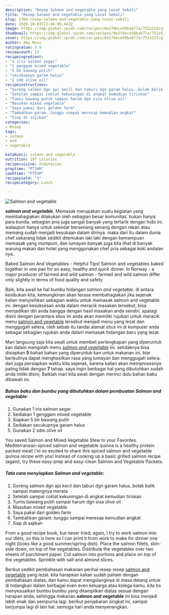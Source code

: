 ```yaml
---
description: "Resep Salmon and vegetable yang Lezat Sekali"
title: "Resep Salmon and vegetable yang Lezat Sekali"
slug: 1766-resep-salmon-and-vegetable-yang-lezat-sekali
date: 2020-10-03T22:44:09.443Z
image: https://img-global.cpcdn.com/recipes/0e27dece58ba677a/751x532cq70/salmon-and-vegetable-foto-resep-utama.jpg
thumbnail: https://img-global.cpcdn.com/recipes/0e27dece58ba677a/751x532cq70/salmon-and-vegetable-foto-resep-utama.jpg
cover: https://img-global.cpcdn.com/recipes/0e27dece58ba677a/751x532cq70/salmon-and-vegetable-foto-resep-utama.jpg
author: Amy Moss
ratingvalue: 3.9
reviewcount: 13
recipeingredient:
- "1 iris salmon segar"
- "1 genggam mixed vegetable"
- "5 bh bawang putih"
- "secukupnya garam halus"
- "2 sdm olive oil"
recipeinstructions:
- "Goreng salmon dgn api kecil dan taburi dgn garam halus..bolak balik sampai matengnya merata"
- "Setelah sampai coklat kekuningan di angkat kemudian tiriskan"
- "Tumis bawang putih sampai harum dgn sisa olive oil"
- "Masukan mixed vegetable"
- "Saya pakai dari golden farm"
- "Tambahkan garam..tunggu sampai meresap kemudian angkat"
- "Siap di sajikan"
categories:
- Resep
tags:
- salmon
- and
- vegetable

katakunci: salmon and vegetable 
nutrition: 197 calories
recipecuisine: Indonesian
preptime: "PT34M"
cooktime: "PT55M"
recipeyield: "3"
recipecategory: Lunch

---
```



![Salmon and vegetable](https://img-global.cpcdn.com/recipes/0e27dece58ba677a/751x532cq70/salmon-and-vegetable-foto-resep-utama.jpg)

<b><i>salmon and vegetable</i></b>, Memasak merupakan suatu kegiatan yang membahagiakan dilakukan oleh sebagian besar komunitas. bukan hanya para bunda, sebagian pria juga sangat banyak yang tertarik dengan hobi ini. walaupun hanya untuk sekedar bersenang senang dengan rekan atau memang sudah menjadi kesukaan dalam dirinya. maka dari itu dalam dunia chef sekarang tidak sedikit ditemukan laki laki dengan kemampuan memasak yang mumpuni, dan lumayan banyak juga kita lihat di banyak warung makan dan hotel yang menggunakan chef pria sebagai koki andalan nya.

Baked Salmon And Vegetables - Helpful Tips! Salmon and vegetables baked together in one pan for an easy, healthy and quick dinner. In Norway - a major producer of farmed and wild salmon - farmed and wild salmon differ only slightly in terms of food quality and safety.

Baik, kita awali ke hal bumbu hidangan <i>salmon and vegetable</i>. di antara kesibukan kita, kemungkinan akan terasa membahagiakan jika sejenak kalian menyisihkan sebagian waktu untuk memasak salmon and vegetable ini. dengan kesuksesan anda dalam meracik masakan tersebut, bisa menjadikan diri anda bangga dengan hasil masakan anda sendiri. apalagi disini dengan perantara situs ini anda akan memiliki rujukan untuk meracik menu <u>salmon and vegetable</u> tersebut menjadi menu yang lezat dan menggugah selera, oleh sebab itu tandai alamat situs ini di komputer anda sebagai sebagian rujukan anda dalam memasak hidangan baru yang lezat.


Mari langsung saja kita awali untuk membeli perlengkapan yang diperuntuk kan dalam mengolah menu <u><i>salmon and vegetable</i></u> ini. setidaknya bisa disiapkan <b>5</b> bahan bahan yang diperuntuk kan untuk makanan ini. biar berikutnya dapat menghasilkan rasa yang lumayan dan menggugah selera. dan juga persiapkan waktu kita sejenak, karena kalian akan memprosesnya paling tidak dengan <b>7</b> tahap. saya ingin berbagai hal yang dibutuhkan sudah anda miliki disini, Baiklah mari kita awali dengan merinci dulu bahan baku dibawah ini.

<!--inarticleads1-->

##### Bahan baku dan bumbu yang dibutuhkan dalam pembuatan Salmon and vegetable:

1. Gunakan 1 iris salmon segar
1. Sediakan 1 genggam mixed vegetable
1. Siapkan 5 bh bawang putih
1. Sediakan secukupnya garam halus
1. Gunakan 2 sdm olive oil


You saved Salmon and Mixed Vegetable Stew to your Favorites. Mediterranean-spiced salmon and vegetable quinoa is a healthy protein packed meal! I&#39;m so excited to share this spiced salmon and vegetable quinoa recipe with you! Instead of cooking up a basic grilled salmon recipe (again), try these easy-prep and easy-clean Salmon and Vegetable Packets. 

<!--inarticleads2-->

##### Tata cara menyiapkan Salmon and vegetable:

1. Goreng salmon dgn api kecil dan taburi dgn garam halus..bolak balik sampai matengnya merata
1. Setelah sampai coklat kekuningan di angkat kemudian tiriskan
1. Tumis bawang putih sampai harum dgn sisa olive oil
1. Masukan mixed vegetable
1. Saya pakai dari golden farm
1. Tambahkan garam..tunggu sampai meresap kemudian angkat
1. Siap di sajikan


From a good recipe book, but never tried; again, I try to work salmon into our diets, so this is here so I can print it from work to make for dinner one night (looks like a good summer/spring dish). Place the salmon fillets, skin-side down, on top of the vegetables. Distribute the vegetables over two sheets of parchment paper. Cut salmon into portions and place on top of the vegetables. Sprinkle with salt and almond slices. 

Berikut sedikit pembahasan makanan perihal resep resep <u>salmon and vegetable</u> yang lezat. kita harapkan kalian sudah paham dengan pembahasan diatas, dan kamu dapat mengulanginya di masa datang untuk di hidangkan dalam berbagai even even keluarga atau kolega kamu. kita bs menyesuaikan bumbu bumbu yang ditampilkan diatas sesuai dengan harapan anda, sehingga makanan <b>salmon and vegetable</b> ini bisa menjadi lebih enak dan sempurna lagi. berikut penjabaran singkat ini, sampai berjumpa lagi di lain hal. semoga hari anda menyenangkan.
